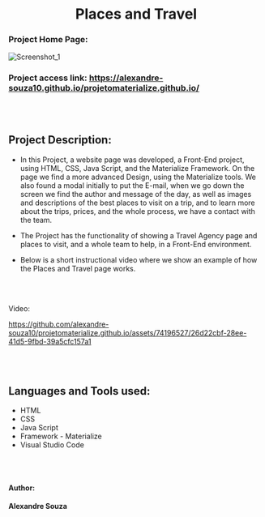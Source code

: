 <h1 align="center"> Places and Travel </h1> 


### Project Home Page: 

![Screenshot_1](https://github.com/alexandre-souza10/projetomaterialize.github.io/assets/74196527/1c322353-9736-4d16-9d3f-f063b3c84287)

### Project access link: https://alexandre-souza10.github.io/projetomaterialize.github.io/
<br></br>

## Project Description:
- In this Project, a website page was developed, a Front-End project, using HTML, CSS, Java Script, and the Materialize Framework.
On the page we find a more advanced Design, using the Materialize tools. We also found a modal initially to put the E-mail,
when we go down the screen we find the author and message of the day, as well as images and descriptions of the best places to visit on a trip, and to learn more about
the trips, prices, and the whole process, we have a contact with the team.

- The Project has the functionality of showing a Travel Agency page and places to visit, and a whole team to help, in a Front-End environment.

- Below is a short instructional video where we show an example of how the Places and Travel page works.

<br></br>

 Video:

https://github.com/alexandre-souza10/projetomaterialize.github.io/assets/74196527/26d22cbf-28ee-41d5-9fbd-39a5cfc157a1

<br></br>

## Languages ​​and Tools used:
- HTML
- CSS
- Java Script
- Framework - Materialize
- Visual Studio Code

<br></br>

#### Author: 
**Alexandre Souza**
